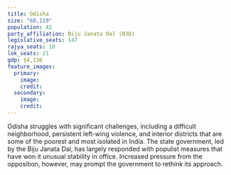 ```yaml
---
title: Odisha
size: "60,119"
population: 42
party_affiliation: Biju Janata Dal (BJD)
legislative_seats: 147
rajya_seats: 10
lok_seats: 21
gdp: $4,136
feature_images:
  primary:
    image: 
    credit: 
  secondary:
    image: 
    credit: 
---
```


Odisha struggles with significant challenges, including a difficult neighborhood, persistent left-wing violence, and interior districts that are some of the poorest and most isolated in India. The state government, led by the Biju Janata Dal, has largely responded with populist measures that have won it unusual stability in office. Increased pressure from the opposition, however, may prompt the government to rethink its approach.
